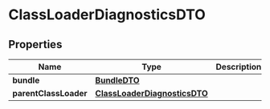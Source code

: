 # ClassLoaderDiagnosticsDTO

## Properties
Name | Type | Description | Notes
------------ | ------------- | ------------- | -------------
**bundle** | [**BundleDTO**](BundleDTO.md) |  |  [optional]
**parentClassLoader** | [**ClassLoaderDiagnosticsDTO**](ClassLoaderDiagnosticsDTO.md) |  |  [optional]
